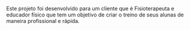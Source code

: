 Este projeto foi desenvolvido para um cliente que é Fisioterapeuta e educador físico que tem um objetivo de criar o treino de seus alunas de maneira profissional e rápida.